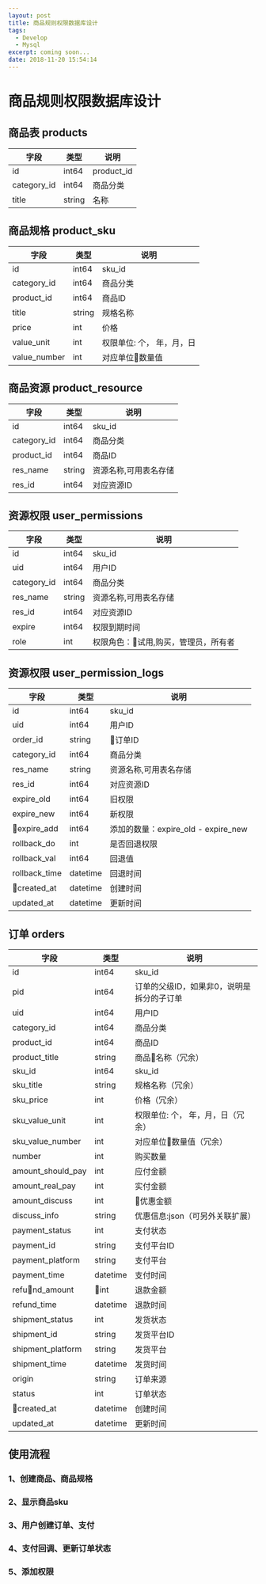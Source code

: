 ```yaml
---
layout: post
title: 商品规则权限数据库设计
tags: 
  - Develop
  - Mysql
excerpt: coming soon...
date: 2018-11-20 15:54:14
---
```


# 商品规则权限数据库设计

## 商品表 products

| 字段 | 类型 | 说明 |
| --- | --- | --- |
| id | int64 | product_id |
| category_id | int64 | 商品分类 |
| title | string | 名称 |

## 商品规格 product_sku

| 字段 | 类型 | 说明 |
| --- | --- | --- |
| id | int64 | sku_id |
| category_id | int64 | 商品分类 |
| product_id | int64 | 商品ID |
| title | string | 规格名称 |
| price | int | 价格 |
| value_unit | int | 权限单位: 个， 年，月，日 |
| value_number | int | 对应单位数量值 |

## 商品资源 product_resource

| 字段 | 类型 | 说明 |
| --- | --- | --- |
| id | int64 | sku_id |
| category_id | int64 | 商品分类 |
| product_id | int64 | 商品ID |
| res_name | string | 资源名称,可用表名存储 |
| res_id | int64 | 对应资源ID |

## 资源权限 user_permissions

| 字段 | 类型 | 说明 |
| --- | --- | --- |
| id | int64 | sku_id |
| uid | int64 | 用户ID |
| category_id | int64 | 商品分类 |
| res_name | string | 资源名称,可用表名存储 |
| res_id | int64 | 对应资源ID |
| expire | int64 | 权限到期时间 |
| role | int | 权限角色：试用,购买，管理员，所有者 |

## 资源权限 user_permission_logs

| 字段 | 类型 | 说明 |
| --- | --- | --- |
| id | int64 | sku_id |
| uid | int64 | 用户ID |
| order_id | string | 订单ID |
| category_id | int64 | 商品分类 |
| res_name | string | 资源名称,可用表名存储 |
| res_id | int64 | 对应资源ID |
| expire_old | int64 | 旧权限 |
| expire_new | int64 | 新权限 |
| expire_add | int64 | 添加的数量：expire_old - expire_new |
| rollback_do | int | 是否回退权限 |
| rollback_val | int64 | 回退值 |
| rollback_time | datetime | 回退时间 |
| created_at | datetime | 创建时间 |
| updated_at | datetime | 更新时间 |


## 订单 orders

| 字段 | 类型 | 说明 |
| --- | --- | --- |
| id | int64 | sku_id |
| pid | int64 | 订单的父级ID，如果非0，说明是拆分的子订单|
| uid | int64 | 用户ID |
| category_id | int64 | 商品分类 |
| product_id | int64 | 商品ID |
| product_title | string | 商品名称（冗余） |
| sku_id | int64 | sku_id |
| sku_title | string | 规格名称（冗余） |
| sku_price | int | 价格（冗余） |
| sku_value_unit | int | 权限单位: 个， 年，月，日（冗余） |
| sku_value_number | int | 对应单位数量值（冗余） |
| number | int | 购买数量 |
| amount_should_pay | int | 应付金额 |
| amount_real_pay | int | 实付金额 |
| amount_discuss | int | 优惠金额 |
| discuss_info | string | 优惠信息:json（可另外关联扩展）|
| payment_status | int | 支付状态 |
| payment_id | string | 支付平台ID |
| payment_platform | string | 支付平台 |
| payment_time | datetime | 支付时间 |
| refund_amount | int | 退款金额 |
| refund_time | datetime | 退款时间 |
| shipment_status | int | 发货状态 |
| shipment_id | string | 发货平台ID |
| shipment_platform | string | 发货平台 |
| shipment_time | datetime | 发货时间 |
| origin | string | 订单来源 |
| status | int | 订单状态 |
| created_at | datetime | 创建时间 |
| updated_at | datetime | 更新时间 |

## 使用流程

### 1、创建商品、商品规格

### 2、显示商品sku

### 3、用户创建订单、支付

### 4、支付回调、更新订单状态

### 5、添加权限
